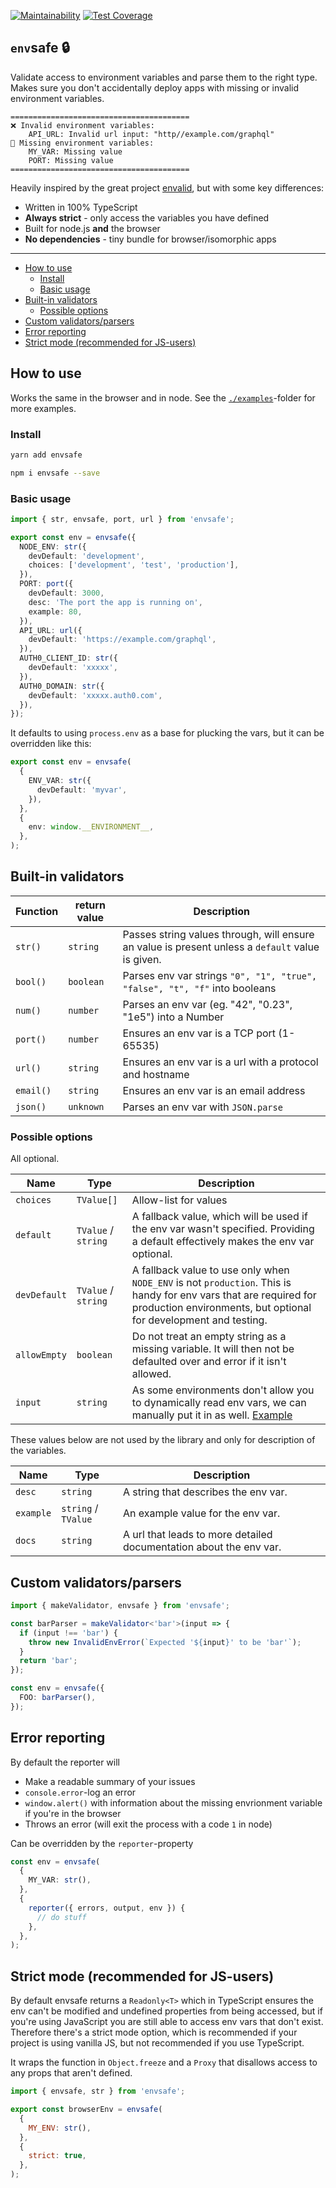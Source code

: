 [![Maintainability](https://api.codeclimate.com/v1/badges/c17614f0d80b810e47a6/maintainability)](https://codeclimate.com/github/KATT/envsafe/maintainability) [![Test Coverage](https://api.codeclimate.com/v1/badges/c17614f0d80b810e47a6/test_coverage)](https://codeclimate.com/github/KATT/envsafe/test_coverage)

## `env`safe 🔒

Validate access to environment variables and parse them to the right type. Makes sure you don't accidentally deploy apps with missing or invalid environment variables.

```
========================================
❌ Invalid environment variables:
    API_URL: Invalid url input: "http//example.com/graphql"
💨 Missing environment variables:
    MY_VAR: Missing value
    PORT: Missing value
========================================
```

Heavily inspired by the great project [envalid](https://github.com/af/envalid), but with some key differences:

- Written in 100% TypeScript
- **Always strict** - only access the variables you have defined
- Built for node.js **and** the browser
- **No dependencies** - tiny bundle for browser/isomorphic apps

---

- [How to use](#how-to-use)
  - [Install](#install)
  - [Basic usage](#basic-usage)
- [Built-in validators](#built-in-validators)
  - [Possible options](#possible-options)
- [Custom validators/parsers](#custom-validatorsparsers)
- [Error reporting](#error-reporting)
- [Strict mode (recommended for JS-users)](#strict-mode-recommended-for-js-users)

## How to use

Works the same in the browser and in node. See the [`./examples`](./examples)-folder for more examples.

### Install

```sh
yarn add envsafe
```

```sh
npm i envsafe --save
```

### Basic usage

```ts
import { str, envsafe, port, url } from 'envsafe';

export const env = envsafe({
  NODE_ENV: str({
    devDefault: 'development',
    choices: ['development', 'test', 'production'],
  }),
  PORT: port({
    devDefault: 3000,
    desc: 'The port the app is running on',
    example: 80,
  }),
  API_URL: url({
    devDefault: 'https://example.com/graphql',
  }),
  AUTH0_CLIENT_ID: str({
    devDefault: 'xxxxx',
  }),
  AUTH0_DOMAIN: str({
    devDefault: 'xxxxx.auth0.com',
  }),
});
```

It defaults to using `process.env` as a base for plucking the vars, but it can be overridden like this:

```ts
export const env = envsafe(
  {
    ENV_VAR: str({
      devDefault: 'myvar',
    }),
  },
  {
    env: window.__ENVIRONMENT__,
  },
);
```

## Built-in validators

| Function  | return value | Description                                                                                      |
| --------- | ------------ | ------------------------------------------------------------------------------------------------ |
| `str()`   | `string`     | Passes string values through, will ensure an value is present unless a `default` value is given. |
| `bool()`  | `boolean`    | Parses env var strings `"0", "1", "true", "false", "t", "f"` into booleans                       |
| `num()`   | `number`     | Parses an env var (eg. "42", "0.23", "1e5") into a Number                                        |
| `port()`  | `number`     | Ensures an env var is a TCP port (1-65535)                                                       |
| `url()`   | `string`     | Ensures an env var is a url with a protocol and hostname                                         |
| `email()` | `string`     | Ensures an env var is an email address                                                           |
| `json()`  | `unknown`    | Parses an env var with `JSON.parse`                                                              |

### Possible options

All optional.

| Name         | Type                | Description                                                                                                                                                                                                                               |
| ------------ | ------------------- | ----------------------------------------------------------------------------------------------------------------------------------------------------------------------------------------------------------------------------------------- |
| `choices`    | `TValue[]`          | Allow-list for values                                                                                                                                                                                                                     |
| `default`    | `TValue` / `string` | A fallback value, which will be used if the env var wasn't specified. Providing a default effectively makes the env var optional.                                                                                                         |
| `devDefault` | `TValue` / `string` | A fallback value to use only when `NODE_ENV` is not `production`. This is handy for env vars that are required for production environments, but optional for development and testing.                                                     |
| `allowEmpty` | `boolean`           | Do not treat an empty string as a missing variable. It will then not be defaulted over and error if it isn't allowed.                                                                                                                     |
| `input`      | `string`            | As some environments don't allow you to dynamically read env vars, we can manually put it in as well. [Example](https://github.com/KATT/envsafe/blob/f74736a24560f22cee5694d48546a247a47425bd/examples/next.js/utils/browserEnv.js#L6-L8) |

These values below are not used by the library and only for description of the variables.

| Name      | Type                | Description                                                        |
| --------- | ------------------- | ------------------------------------------------------------------ |
| `desc`    | `string`            | A string that describes the env var.                               |
| `example` | `string` / `TValue` | An example value for the env var.                                  |
| `docs`    | `string`            | A url that leads to more detailed documentation about the env var. |

## Custom validators/parsers

```ts
import { makeValidator, envsafe } from 'envsafe';

const barParser = makeValidator<'bar'>(input => {
  if (input !== 'bar') {
    throw new InvalidEnvError(`Expected '${input}' to be 'bar'`);
  }
  return 'bar';
});

const env = envsafe({
  FOO: barParser(),
});
```

## Error reporting

By default the reporter will

- Make a readable summary of your issues
- `console.error`-log an error
- `window.alert()` with information about the missing envrionment variable if you're in the browser
- Throws an error (will exit the process with a code `1` in node)

Can be overridden by the `reporter`-property

```ts
const env = envsafe(
  {
    MY_VAR: str(),
  },
  {
    reporter({ errors, output, env }) {
      // do stuff
    },
  },
);
```

## Strict mode (recommended for JS-users)

By default envsafe returns a `Readonly<T>` which in TypeScript ensures the env can't be modified and undefined properties from being accessed, but if you're using JavaScript you are still able to access env vars that don't exist. Therefore there's a strict mode option, which is recommended if your project is using vanilla JS, but not recommended if you use TypeScript.

It wraps the function in `Object.freeze` and a `Proxy` that disallows access to any props that aren't defined.

```js
import { envsafe, str } from 'envsafe';

export const browserEnv = envsafe(
  {
    MY_ENV: str(),
  },
  {
    strict: true,
  },
);
```
